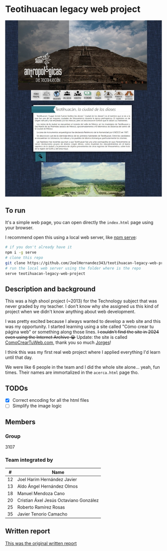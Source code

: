 # Teotihuacan legacy web project

![alt text](docs/landing_page.jpeg)

## To run

It's a simple web page, you can open directly the `index.html` page using your browser.

I recommend open this using a local web server, like [npm serve](https://github.com/vercel/serve):

```bash
# if you don't already have it
npm i -g serve
# clone this repo
git clone https://github.com/JoelHernandez343/teotihuacan-legacy-web-project.git
# run the local web server using the folder where is the repo
serve teotihuacan-legacy-web-project
```

## Description and background

This was a high shool project (~2013) for the Technology subject that was never graded by my teacher. I don't know why she assigned us this kind of project when we didn't know anything about web development.

I was pretty excited because I always wanted to develop a web site and this was my opportunity. I started learning using a site called "Cómo crear tu página web" or something along those lines. ~~I couldn't find the site in 2024 even using the Internet Archive :sob:~~ Update: the site is called [ComoCrearTuWeb.com](https://comocreartuweb.com/antes-de-empezar.html), thank you so much [Jorges](https://twitter.com/ComoCrearTuWeb)!

I think this was my first real web project where I applied everything I'd learn until that day.

We were like 6 people in the team and I did the whole site alone... yeah, fun times. Their names are immortalized in the `acerca.html` page tho.

## TODOs

-   [x] Correct encoding for all the html files
-   [ ] Simplify the image logic

## Members

### Group

3107

### Team integrated by

| #   | Name                                   |
| --- | -------------------------------------- |
| 12  | Joel Harim Hernández Javier            |
| 13  | Aldo Ángel Hernández Olmos             |
| 18  | Manuel Mendoza Cano                    |
| 20  | Cristian Áxel Jesús Octaviano González |
| 25  | Roberto Ramírez Rosas                  |
| 35  | Javier Tenorio Camacho                 |

## Written report

[This was the original written report](./written_report.pdf)
